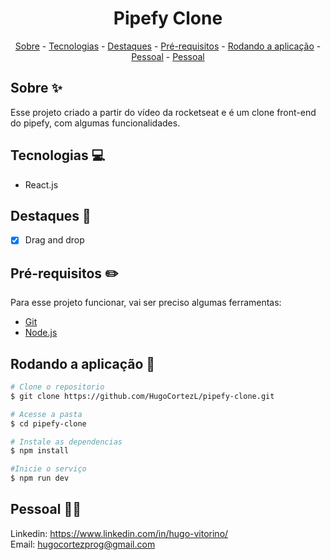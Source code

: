<h1 align="center"> Pipefy Clone</h1>

<p align="center">
    <a href="#sobre">Sobre</a>
    - <a href="#tecnologias">Tecnologias</a>
    - <a href="#destaques">Destaques</a>
    - <a href="#pre">Pré-requisitos</a>
    - <a href="#rodando">Rodando a aplicação</a>
    - <a href="#pessoal">Pessoal</a>
    - <a href="#pessoal">Pessoal</a>
</p>

## Sobre ✨

Esse projeto criado a partir do vídeo da rocketseat e é um clone front-end do pipefy, com algumas funcionalidades.

## Tecnologias 💻

- React.js

## Destaques 🏴

* [x] Drag and drop

<h2 id="pre">Pré-requisitos ✏️</h2>

Para esse projeto funcionar, vai ser preciso algumas ferramentas:
* [Git](https://git-scm.com/downloads)
* [Node.js](https://nodejs.org/en/download/)

<h2 id="rodando">Rodando a aplicação 🎲</h2>

```bash
# Clone o repositorio
$ git clone https://github.com/HugoCortezL/pipefy-clone.git

# Acesse a pasta
$ cd pipefy-clone

# Instale as dependencias
$ npm install

#Inicie o serviço
$ npm run dev
```

## Pessoal 🙋‍♂️

Linkedin: https://www.linkedin.com/in/hugo-vitorino/
</br>
Email: hugocortezprog@gmail.com